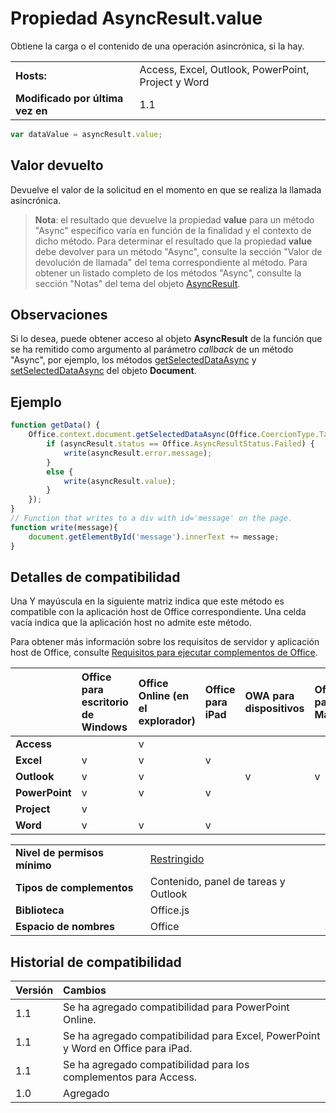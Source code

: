 
# <a name="asyncresult.value-property"></a>Propiedad AsyncResult.value
Obtiene la carga o el contenido de una operación asincrónica, si la hay.

|||
|:-----|:-----|
|**Hosts:**|Access, Excel, Outlook, PowerPoint, Project y Word|
|**Modificado por última vez en**|1.1|

```js
var dataValue = asyncResult.value;
```


## <a name="return-value"></a>Valor devuelto

Devuelve el valor de la solicitud en el momento en que se realiza la llamada asincrónica. 


 >**Nota**:  el resultado que devuelve la propiedad **value** para un método "Async" específico varía en función de la finalidad y el contexto de dicho método. Para determinar el resultado que la propiedad **value** debe devolver para un método "Async", consulte la sección "Valor de devolución de llamada" del tema correspondiente al método. Para obtener un listado completo de los métodos "Async", consulte la sección "Notas" del tema del objeto [AsyncResult](../../reference/shared/asyncresult.md).


## <a name="remarks"></a>Observaciones

Si lo desea, puede obtener acceso al objeto **AsyncResult** de la función que se ha remitido como argumento al parámetro _callback_ de un método "Async", por ejemplo, los métodos [getSelectedDataAsync](../../reference/shared/document.getselecteddataasync.md) y [setSelectedDataAsync](../../reference/shared/document.setselecteddataasync.md) del objeto **Document**.


## <a name="example"></a>Ejemplo




```js
function getData() {
    Office.context.document.getSelectedDataAsync(Office.CoercionType.Table, function(asyncResult) {
        if (asyncResult.status == Office.AsyncResultStatus.Failed) {
            write(asyncResult.error.message);
        }
        else {
            write(asyncResult.value);
        }
    });
}
// Function that writes to a div with id='message' on the page.
function write(message){
    document.getElementById('message').innerText += message; 
}

```




## <a name="support-details"></a>Detalles de compatibilidad


Una Y mayúscula en la siguiente matriz indica que este método es compatible con la aplicación host de Office correspondiente. Una celda vacía indica que la aplicación host no admite este método.

Para obtener más información sobre los requisitos de servidor y aplicación host de Office, consulte [Requisitos para ejecutar complementos de Office](../../docs/overview/requirements-for-running-office-add-ins.md).

||**Office para escritorio de Windows**|**Office Online (en el explorador)**|**Office para iPad**|**OWA para dispositivos**|**Office para Mac**|
|:-----|:-----|:-----|:-----|:-----|:-----|
|**Access**||v||||
|**Excel**|v|v|v|||
|**Outlook**|v|v||v|v|
|**PowerPoint**|v|v|v|||
|**Project**|v|||||
|**Word**|v|v|v|||

|||
|:-----|:-----|
|**Nivel de permisos mínimo**|[Restringido](../../docs/develop/requesting-permissions-for-api-use-in-content-and-task-pane-add-ins.md)|
|**Tipos de complementos**|Contenido, panel de tareas y Outlook|
|**Biblioteca**|Office.js|
|**Espacio de nombres**|Office|

## <a name="support-history"></a>Historial de compatibilidad



|**Versión**|**Cambios**|
|:-----|:-----|
|1.1|Se ha agregado compatibilidad para PowerPoint Online.|
|1.1|Se ha agregado compatibilidad para Excel, PowerPoint y Word en Office para iPad.|
|1.1|Se ha agregado compatibilidad para los complementos para Access.|
|1.0|Agregado|
